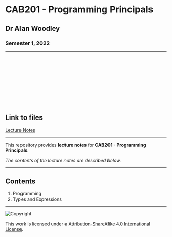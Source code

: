 # CAB201 - Programming Principals

## Dr Alan Woodley

### Semester 1, 2022

---

<div>
    <object data="CAB201 Lecture Notes.pdf" width="100%" height="850" type="application/pdf">
        <embed src="CAB201 Lecture Notes.pdf">
        <h2>Link to files</h2>
        <a target="_blank" href="CAB201 Lecture Notes.pdf">Lecture Notes</a>
    </object>
</div>

---

This repository provides **lecture notes** for **CAB201 - Programming Principals**.

*The contents of the lecture notes are described below.*

---

## Contents

1. Programming
2. Types and Expressions

---

![Copyright](https://licensebuttons.net/l/by-nc-sa/4.0/88x31.png)

This work is licensed under a [Attribution-ShareAlike 4.0 International License](http://creativecommons.org/licenses/by-nc-sa/4.0/).
